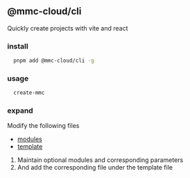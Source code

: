 ## @mmc-cloud/cli

Quickly create projects with vite and react

### install

```bash
  pnpm add @mmc-cloud/cli -g
```

### usage

```bash
  create-mmc
```

### expand

Modify the following files

- [modules](src/utils/deps.ts)
- [template](src/template/)

1. Maintain optional modules and corresponding parameters
2. And add the corresponding file under the template file

